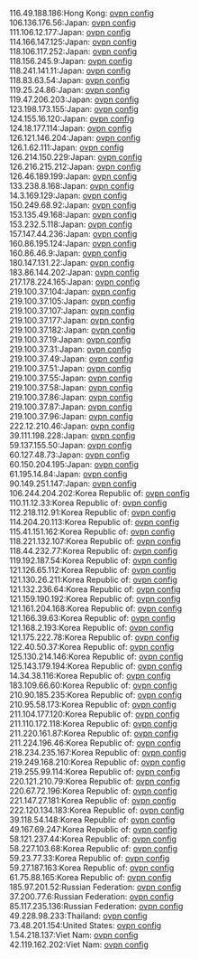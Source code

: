 116.49.188.186:Hong Kong: [ovpn config](vpn/116_49_188_186.ovpn)  
106.136.176.56:Japan: [ovpn config](vpn/106_136_176_56.ovpn)  
111.106.12.177:Japan: [ovpn config](vpn/111_106_12_177.ovpn)  
114.166.147.125:Japan: [ovpn config](vpn/114_166_147_125.ovpn)  
118.106.117.252:Japan: [ovpn config](vpn/118_106_117_252.ovpn)  
118.156.245.9:Japan: [ovpn config](vpn/118_156_245_9.ovpn)  
118.241.141.11:Japan: [ovpn config](vpn/118_241_141_11.ovpn)  
118.83.63.54:Japan: [ovpn config](vpn/118_83_63_54.ovpn)  
119.25.24.86:Japan: [ovpn config](vpn/119_25_24_86.ovpn)  
119.47.206.203:Japan: [ovpn config](vpn/119_47_206_203.ovpn)  
123.198.173.155:Japan: [ovpn config](vpn/123_198_173_155.ovpn)  
124.155.16.120:Japan: [ovpn config](vpn/124_155_16_120.ovpn)  
124.18.177.114:Japan: [ovpn config](vpn/124_18_177_114.ovpn)  
126.121.146.204:Japan: [ovpn config](vpn/126_121_146_204.ovpn)  
126.1.62.111:Japan: [ovpn config](vpn/126_1_62_111.ovpn)  
126.214.150.229:Japan: [ovpn config](vpn/126_214_150_229.ovpn)  
126.216.215.212:Japan: [ovpn config](vpn/126_216_215_212.ovpn)  
126.46.189.199:Japan: [ovpn config](vpn/126_46_189_199.ovpn)  
133.238.8.168:Japan: [ovpn config](vpn/133_238_8_168.ovpn)  
14.3.169.129:Japan: [ovpn config](vpn/14_3_169_129.ovpn)  
150.249.68.92:Japan: [ovpn config](vpn/150_249_68_92.ovpn)  
153.135.49.168:Japan: [ovpn config](vpn/153_135_49_168.ovpn)  
153.232.5.118:Japan: [ovpn config](vpn/153_232_5_118.ovpn)  
157.147.44.236:Japan: [ovpn config](vpn/157_147_44_236.ovpn)  
160.86.195.124:Japan: [ovpn config](vpn/160_86_195_124.ovpn)  
160.86.46.9:Japan: [ovpn config](vpn/160_86_46_9.ovpn)  
180.147.131.22:Japan: [ovpn config](vpn/180_147_131_22.ovpn)  
183.86.144.202:Japan: [ovpn config](vpn/183_86_144_202.ovpn)  
217.178.224.165:Japan: [ovpn config](vpn/217_178_224_165.ovpn)  
219.100.37.104:Japan: [ovpn config](vpn/219_100_37_104.ovpn)  
219.100.37.105:Japan: [ovpn config](vpn/219_100_37_105.ovpn)  
219.100.37.107:Japan: [ovpn config](vpn/219_100_37_107.ovpn)  
219.100.37.177:Japan: [ovpn config](vpn/219_100_37_177.ovpn)  
219.100.37.182:Japan: [ovpn config](vpn/219_100_37_182.ovpn)  
219.100.37.19:Japan: [ovpn config](vpn/219_100_37_19.ovpn)  
219.100.37.31:Japan: [ovpn config](vpn/219_100_37_31.ovpn)  
219.100.37.49:Japan: [ovpn config](vpn/219_100_37_49.ovpn)  
219.100.37.51:Japan: [ovpn config](vpn/219_100_37_51.ovpn)  
219.100.37.55:Japan: [ovpn config](vpn/219_100_37_55.ovpn)  
219.100.37.58:Japan: [ovpn config](vpn/219_100_37_58.ovpn)  
219.100.37.86:Japan: [ovpn config](vpn/219_100_37_86.ovpn)  
219.100.37.87:Japan: [ovpn config](vpn/219_100_37_87.ovpn)  
219.100.37.96:Japan: [ovpn config](vpn/219_100_37_96.ovpn)  
222.12.210.46:Japan: [ovpn config](vpn/222_12_210_46.ovpn)  
39.111.198.228:Japan: [ovpn config](vpn/39_111_198_228.ovpn)  
59.137.155.50:Japan: [ovpn config](vpn/59_137_155_50.ovpn)  
60.127.48.73:Japan: [ovpn config](vpn/60_127_48_73.ovpn)  
60.150.204.195:Japan: [ovpn config](vpn/60_150_204_195.ovpn)  
61.195.14.84:Japan: [ovpn config](vpn/61_195_14_84.ovpn)  
90.149.251.147:Japan: [ovpn config](vpn/90_149_251_147.ovpn)  
106.244.204.202:Korea Republic of: [ovpn config](vpn/106_244_204_202.ovpn)  
110.11.12.33:Korea Republic of: [ovpn config](vpn/110_11_12_33.ovpn)  
112.218.112.91:Korea Republic of: [ovpn config](vpn/112_218_112_91.ovpn)  
114.204.20.113:Korea Republic of: [ovpn config](vpn/114_204_20_113.ovpn)  
115.41.151.162:Korea Republic of: [ovpn config](vpn/115_41_151_162.ovpn)  
118.221.132.107:Korea Republic of: [ovpn config](vpn/118_221_132_107.ovpn)  
118.44.232.77:Korea Republic of: [ovpn config](vpn/118_44_232_77.ovpn)  
119.192.187.54:Korea Republic of: [ovpn config](vpn/119_192_187_54.ovpn)  
121.126.65.112:Korea Republic of: [ovpn config](vpn/121_126_65_112.ovpn)  
121.130.26.211:Korea Republic of: [ovpn config](vpn/121_130_26_211.ovpn)  
121.132.236.64:Korea Republic of: [ovpn config](vpn/121_132_236_64.ovpn)  
121.159.190.192:Korea Republic of: [ovpn config](vpn/121_159_190_192.ovpn)  
121.161.204.168:Korea Republic of: [ovpn config](vpn/121_161_204_168.ovpn)  
121.166.39.63:Korea Republic of: [ovpn config](vpn/121_166_39_63.ovpn)  
121.168.2.193:Korea Republic of: [ovpn config](vpn/121_168_2_193.ovpn)  
121.175.222.78:Korea Republic of: [ovpn config](vpn/121_175_222_78.ovpn)  
122.40.50.37:Korea Republic of: [ovpn config](vpn/122_40_50_37.ovpn)  
125.130.214.146:Korea Republic of: [ovpn config](vpn/125_130_214_146.ovpn)  
125.143.179.194:Korea Republic of: [ovpn config](vpn/125_143_179_194.ovpn)  
14.34.38.116:Korea Republic of: [ovpn config](vpn/14_34_38_116.ovpn)  
183.109.66.60:Korea Republic of: [ovpn config](vpn/183_109_66_60.ovpn)  
210.90.185.235:Korea Republic of: [ovpn config](vpn/210_90_185_235.ovpn)  
210.95.58.173:Korea Republic of: [ovpn config](vpn/210_95_58_173.ovpn)  
211.104.177.120:Korea Republic of: [ovpn config](vpn/211_104_177_120.ovpn)  
211.110.172.118:Korea Republic of: [ovpn config](vpn/211_110_172_118.ovpn)  
211.220.161.87:Korea Republic of: [ovpn config](vpn/211_220_161_87.ovpn)  
211.224.196.46:Korea Republic of: [ovpn config](vpn/211_224_196_46.ovpn)  
218.234.235.167:Korea Republic of: [ovpn config](vpn/218_234_235_167.ovpn)  
219.249.168.210:Korea Republic of: [ovpn config](vpn/219_249_168_210.ovpn)  
219.255.99.114:Korea Republic of: [ovpn config](vpn/219_255_99_114.ovpn)  
220.121.210.79:Korea Republic of: [ovpn config](vpn/220_121_210_79.ovpn)  
220.67.72.196:Korea Republic of: [ovpn config](vpn/220_67_72_196.ovpn)  
221.147.27.181:Korea Republic of: [ovpn config](vpn/221_147_27_181.ovpn)  
222.120.134.183:Korea Republic of: [ovpn config](vpn/222_120_134_183.ovpn)  
39.118.54.148:Korea Republic of: [ovpn config](vpn/39_118_54_148.ovpn)  
49.167.69.247:Korea Republic of: [ovpn config](vpn/49_167_69_247.ovpn)  
58.121.237.44:Korea Republic of: [ovpn config](vpn/58_121_237_44.ovpn)  
58.227.103.68:Korea Republic of: [ovpn config](vpn/58_227_103_68.ovpn)  
59.23.77.33:Korea Republic of: [ovpn config](vpn/59_23_77_33.ovpn)  
59.27.187.163:Korea Republic of: [ovpn config](vpn/59_27_187_163.ovpn)  
61.75.88.165:Korea Republic of: [ovpn config](vpn/61_75_88_165.ovpn)  
185.97.201.52:Russian Federation: [ovpn config](vpn/185_97_201_52.ovpn)  
37.200.77.6:Russian Federation: [ovpn config](vpn/37_200_77_6.ovpn)  
85.117.235.136:Russian Federation: [ovpn config](vpn/85_117_235_136.ovpn)  
49.228.98.233:Thailand: [ovpn config](vpn/49_228_98_233.ovpn)  
73.48.201.154:United States: [ovpn config](vpn/73_48_201_154.ovpn)  
1.54.218.137:Viet Nam: [ovpn config](vpn/1_54_218_137.ovpn)  
42.119.162.202:Viet Nam: [ovpn config](vpn/42_119_162_202.ovpn)  
